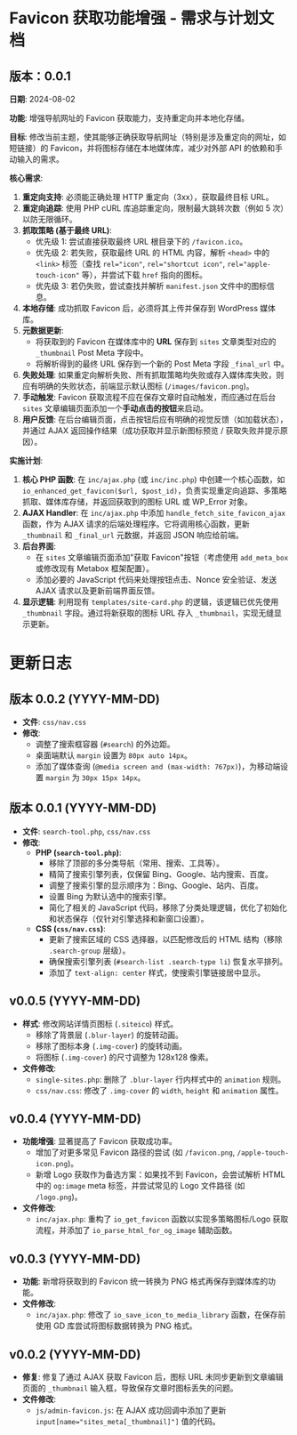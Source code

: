 # Favicon 获取功能增强 - 需求与计划文档

## 版本：0.0.1

**日期**: 2024-08-02

**功能**: 增强导航网址的 Favicon 获取能力，支持重定向并本地化存储。

**目标**: 修改当前主题，使其能够正确获取导航网址（特别是涉及重定向的网址，如短链接）的 Favicon，并将图标存储在本地媒体库，减少对外部 API 的依赖和手动输入的需求。

**核心需求**:

1.  **重定向支持**: 必须能正确处理 HTTP 重定向（3xx），获取最终目标 URL。
2.  **重定向追踪**: 使用 PHP cURL 库追踪重定向，限制最大跳转次数（例如 5 次）以防无限循环。
3.  **抓取策略 (基于最终 URL)**:
    *   优先级 1: 尝试直接获取最终 URL 根目录下的 `/favicon.ico`。
    *   优先级 2: 若失败，获取最终 URL 的 HTML 内容，解析 `<head>` 中的 `<link>` 标签（查找 `rel="icon"`, `rel="shortcut icon"`, `rel="apple-touch-icon"` 等），并尝试下载 `href` 指向的图标。
    *   优先级 3: 若仍失败，尝试查找并解析 `manifest.json` 文件中的图标信息。
4.  **本地存储**: 成功抓取 Favicon 后，必须将其上传并保存到 WordPress 媒体库。
5.  **元数据更新**:
    *   将获取到的 Favicon 在媒体库中的 **URL** 保存到 `sites` 文章类型对应的 `_thumbnail` Post Meta 字段中。
    *   将解析得到的最终 URL 保存到一个新的 Post Meta 字段 `_final_url` 中。
6.  **失败处理**: 如果重定向解析失败、所有抓取策略均失败或存入媒体库失败，则应有明确的失败状态，前端显示默认图标 (`/images/favicon.png`)。
7.  **手动触发**: Favicon 获取流程不应在保存文章时自动触发，而应通过在后台 `sites` 文章编辑页面添加一个**手动点击的按钮**来启动。
8.  **用户反馈**: 在后台编辑页面，点击按钮后应有明确的视觉反馈（如加载状态），并通过 AJAX 返回操作结果（成功获取并显示新图标预览 / 获取失败并提示原因）。

**实施计划**:

1.  **核心 PHP 函数**: 在 `inc/ajax.php` (或 `inc/inc.php`) 中创建一个核心函数，如 `io_enhanced_get_favicon($url, $post_id)`，负责实现重定向追踪、多策略抓取、媒体库存储，并返回获取到的图标 URL 或 WP_Error 对象。
2.  **AJAX Handler**: 在 `inc/ajax.php` 中添加 `handle_fetch_site_favicon_ajax` 函数，作为 AJAX 请求的后端处理程序。它将调用核心函数，更新 `_thumbnail` 和 `_final_url` 元数据，并返回 JSON 响应给前端。
3.  **后台界面**:
    *   在 `sites` 文章编辑页面添加"获取 Favicon"按钮（考虑使用 `add_meta_box` 或修改现有 Metabox 框架配置）。
    *   添加必要的 JavaScript 代码来处理按钮点击、Nonce 安全验证、发送 AJAX 请求以及更新前端界面反馈。
4.  **显示逻辑**: 利用现有 `templates/site-card.php` 的逻辑，该逻辑已优先使用 `_thumbnail` 字段。通过将新获取的图标 URL 存入 `_thumbnail`，实现无缝显示更新。

# 更新日志

## 版本 0.0.2 (YYYY-MM-DD)

- **文件**: `css/nav.css`
- **修改**: 
    - 调整了搜索框容器 (`#search`) 的外边距。
    - 桌面端默认 `margin` 设置为 `80px auto 14px`。
    - 添加了媒体查询 (`@media screen and (max-width: 767px)`)，为移动端设置 `margin` 为 `30px 15px 14px`。

## 版本 0.0.1 (YYYY-MM-DD)

- **文件**: `search-tool.php`, `css/nav.css`
- **修改**: 
    - **PHP (`search-tool.php`)**: 
        - 移除了顶部的多分类导航（常用、搜索、工具等）。
        - 精简了搜索引擎列表，仅保留 Bing、Google、站内搜索、百度。
        - 调整了搜索引擎的显示顺序为：Bing、Google、站内、百度。
        - 设置 Bing 为默认选中的搜索引擎。
        - 简化了相关的 JavaScript 代码，移除了分类处理逻辑，优化了初始化和状态保存（仅针对引擎选择和新窗口设置）。
    - **CSS (`css/nav.css`)**: 
        - 更新了搜索区域的 CSS 选择器，以匹配修改后的 HTML 结构（移除 `.search-group` 层级）。
        - 确保搜索引擎列表 (`#search-list .search-type li`) 恢复水平排列。
        - 添加了 `text-align: center` 样式，使搜索引擎链接居中显示。

## v0.0.5 (YYYY-MM-DD)

- **样式**: 修改网站详情页图标 (`.siteico`) 样式。
    - 移除了背景层 (`.blur-layer`) 的旋转动画。
    - 移除了图标本身 (`.img-cover`) 的旋转动画。
    - 将图标 (`.img-cover`) 的尺寸调整为 128x128 像素。
- **文件修改**:
    - `single-sites.php`: 删除了 `.blur-layer` 行内样式中的 `animation` 规则。
    - `css/nav.css`: 修改了 `.img-cover` 的 `width`, `height` 和 `animation` 属性。

## v0.0.4 (YYYY-MM-DD)

- **功能增强**: 显著提高了 Favicon 获取成功率。
    - 增加了对更多常见 Favicon 路径的尝试 (如 `/favicon.png`, `/apple-touch-icon.png`)。
    - 新增 Logo 获取作为备选方案：如果找不到 Favicon，会尝试解析 HTML 中的 `og:image` meta 标签，并尝试常见的 Logo 文件路径 (如 `/logo.png`)。
- **文件修改**:
    - `inc/ajax.php`: 重构了 `io_get_favicon` 函数以实现多策略图标/Logo 获取流程，并添加了 `io_parse_html_for_og_image` 辅助函数。

## v0.0.3 (YYYY-MM-DD)

- **功能**: 新增将获取到的 Favicon 统一转换为 PNG 格式再保存到媒体库的功能。
- **文件修改**:
    - `inc/ajax.php`: 修改了 `io_save_icon_to_media_library` 函数，在保存前使用 GD 库尝试将图标数据转换为 PNG 格式。

## v0.0.2 (YYYY-MM-DD)

- **修复**: 修复了通过 AJAX 获取 Favicon 后，图标 URL 未同步更新到文章编辑页面的 `_thumbnail` 输入框，导致保存文章时图标丢失的问题。
- **文件修改**: 
    - `js/admin-favicon.js`: 在 AJAX 成功回调中添加了更新 `input[name="sites_meta[_thumbnail]"]` 值的代码。 